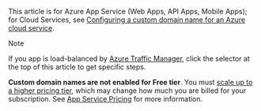 This article is for Azure App Service (Web Apps, API Apps, Mobile Apps); for Cloud Services, see 
[Configuring a custom domain name for an Azure cloud service](../articles/cloud-services/cloud-services-custom-domain-name.md).

> [!NOTE]
> If you app is load-balanced by [Azure Traffic Manager](https://www.azure.cn/home/features/traffic-manager/), 
> click the selector at the top of this article to get specific steps.
> 
> **Custom domain names are not enabled for Free tier**. You must 
> [scale up to a higher pricing tier](../articles/app-service-web/web-sites-scale.md), which may change how much you are billed for your subscription. 
> See [App Service Pricing](https://www.azure.cn/pricing/details/app-service/) for more information.
> 
>
